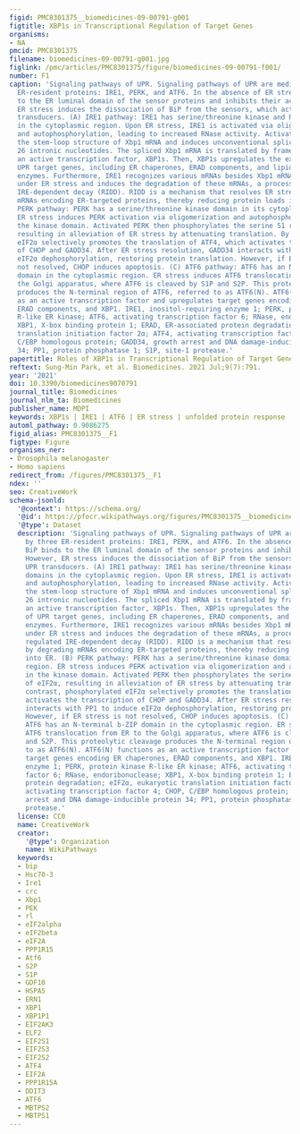 ```yaml
---
figid: PMC8301375__biomedicines-09-00791-g001
figtitle: XBP1s in Transcriptional Regulation of Target Genes
organisms:
- NA
pmcid: PMC8301375
filename: biomedicines-09-00791-g001.jpg
figlink: /pmc/articles/PMC8301375/figure/biomedicines-09-00791-f001/
number: F1
caption: 'Signaling pathways of UPR. Signaling pathways of UPR are mediated by three
  ER-resident proteins: IRE1, PERK, and ATF6. In the absence of ER stress, BiP binds
  to the ER luminal domain of the sensor proteins and inhibits their activation. However,
  ER stress induces the dissociation of BiP from the sensors, which activates UPR
  transducers. (A) IRE1 pathway: IRE1 has serine/threonine kinase and RNase domains
  in the cytoplasmic region. Upon ER stress, IRE1 is activated via oligomerization
  and autophosphorylation, leading to increased RNase activity. Activated IRE1 recognizes
  the stem-loop structure of Xbp1 mRNA and induces unconventional splicing by cleaving
  26 intronic nucleotides. The spliced Xbp1 mRNA is translated by frameshift into
  an active transcription factor, XBP1s. Then, XBP1s upregulates the expression of
  UPR target genes, including ER chaperones, ERAD components, and lipid biosynthetic
  enzymes. Furthermore, IRE1 recognizes various mRNAs besides Xbp1 mRNA as substrates
  under ER stress and induces the degradation of these mRNAs, a process known as regulated
  IRE-dependent decay (RIDD). RIDD is a mechanism that resolves ER stress by degrading
  mRNAs encoding ER-targeted proteins, thereby reducing protein loads into ER. (B)
  PERK pathway: PERK has a serine/threonine kinase domain in its cytoplasmic region.
  ER stress induces PERK activation via oligomerization and autophosphorylation in
  the kinase domain. Activated PERK then phosphorylates the serine 51 residue of eIF2α,
  resulting in alleviation of ER stress by attenuating translation. By contrast, phosphorylated
  eIF2α selectively promotes the translation of ATF4, which activates the transcription
  of CHOP and GADD34. After ER stress resolution, GADD34 interacts with PP1 to induce
  eIF2α dephosphorylation, restoring protein translation. However, if ER stress is
  not resolved, CHOP induces apoptosis. (C) ATF6 pathway: ATF6 has an N-terminal b-ZIP
  domain in the cytoplasmic region. ER stress induces ATF6 translocation from ER to
  the Golgi apparatus, where ATF6 is cleaved by S1P and S2P. This proteolytic cleavage
  produces the N-terminal region of ATF6, referred to as ATF6(N). ATF6(N) functions
  as an active transcription factor and upregulates target genes encoding ER chaperones,
  ERAD components, and XBP1. IRE1, inositol-requiring enzyme 1; PERK, protein kinase
  R-like ER kinase; ATF6, activating transcription factor 6; RNase, endoribonuclease;
  XBP1, X-box binding protein 1; ERAD, ER-associated protein degradation; eIF2α, eukaryotic
  translation initiation factor 2α; ATF4, activating transcription factor 4; CHOP,
  C/EBP homologous protein; GADD34, growth arrest and DNA damage-inducible protein
  34; PP1, protein phosphatase 1; S1P, site-1 protease.'
papertitle: Roles of XBP1s in Transcriptional Regulation of Target Genes.
reftext: Sung-Min Park, et al. Biomedicines. 2021 Jul;9(7):791.
year: '2021'
doi: 10.3390/biomedicines9070791
journal_title: Biomedicines
journal_nlm_ta: Biomedicines
publisher_name: MDPI
keywords: XBP1s | IRE1 | ATF6 | ER stress | unfolded protein response | UPR | RIDD
automl_pathway: 0.9086275
figid_alias: PMC8301375__F1
figtype: Figure
organisms_ner:
- Drosophila melanogaster
- Homo sapiens
redirect_from: /figures/PMC8301375__F1
ndex: ''
seo: CreativeWork
schema-jsonld:
  '@context': https://schema.org/
  '@id': https://pfocr.wikipathways.org/figures/PMC8301375__biomedicines-09-00791-g001.html
  '@type': Dataset
  description: 'Signaling pathways of UPR. Signaling pathways of UPR are mediated
    by three ER-resident proteins: IRE1, PERK, and ATF6. In the absence of ER stress,
    BiP binds to the ER luminal domain of the sensor proteins and inhibits their activation.
    However, ER stress induces the dissociation of BiP from the sensors, which activates
    UPR transducers. (A) IRE1 pathway: IRE1 has serine/threonine kinase and RNase
    domains in the cytoplasmic region. Upon ER stress, IRE1 is activated via oligomerization
    and autophosphorylation, leading to increased RNase activity. Activated IRE1 recognizes
    the stem-loop structure of Xbp1 mRNA and induces unconventional splicing by cleaving
    26 intronic nucleotides. The spliced Xbp1 mRNA is translated by frameshift into
    an active transcription factor, XBP1s. Then, XBP1s upregulates the expression
    of UPR target genes, including ER chaperones, ERAD components, and lipid biosynthetic
    enzymes. Furthermore, IRE1 recognizes various mRNAs besides Xbp1 mRNA as substrates
    under ER stress and induces the degradation of these mRNAs, a process known as
    regulated IRE-dependent decay (RIDD). RIDD is a mechanism that resolves ER stress
    by degrading mRNAs encoding ER-targeted proteins, thereby reducing protein loads
    into ER. (B) PERK pathway: PERK has a serine/threonine kinase domain in its cytoplasmic
    region. ER stress induces PERK activation via oligomerization and autophosphorylation
    in the kinase domain. Activated PERK then phosphorylates the serine 51 residue
    of eIF2α, resulting in alleviation of ER stress by attenuating translation. By
    contrast, phosphorylated eIF2α selectively promotes the translation of ATF4, which
    activates the transcription of CHOP and GADD34. After ER stress resolution, GADD34
    interacts with PP1 to induce eIF2α dephosphorylation, restoring protein translation.
    However, if ER stress is not resolved, CHOP induces apoptosis. (C) ATF6 pathway:
    ATF6 has an N-terminal b-ZIP domain in the cytoplasmic region. ER stress induces
    ATF6 translocation from ER to the Golgi apparatus, where ATF6 is cleaved by S1P
    and S2P. This proteolytic cleavage produces the N-terminal region of ATF6, referred
    to as ATF6(N). ATF6(N) functions as an active transcription factor and upregulates
    target genes encoding ER chaperones, ERAD components, and XBP1. IRE1, inositol-requiring
    enzyme 1; PERK, protein kinase R-like ER kinase; ATF6, activating transcription
    factor 6; RNase, endoribonuclease; XBP1, X-box binding protein 1; ERAD, ER-associated
    protein degradation; eIF2α, eukaryotic translation initiation factor 2α; ATF4,
    activating transcription factor 4; CHOP, C/EBP homologous protein; GADD34, growth
    arrest and DNA damage-inducible protein 34; PP1, protein phosphatase 1; S1P, site-1
    protease.'
  license: CC0
  name: CreativeWork
  creator:
    '@type': Organization
    name: WikiPathways
  keywords:
  - bip
  - Hsc70-3
  - Ire1
  - crc
  - Xbp1
  - PEK
  - rl
  - eIF2alpha
  - eIF2beta
  - eIF2A
  - PPP1R15
  - Atf6
  - S2P
  - S1P
  - GDF10
  - HSPA5
  - ERN1
  - XBP1
  - XBP1P1
  - EIF2AK3
  - ELF2
  - EIF2S1
  - EIF2S3
  - EIF2S2
  - ATF4
  - EIF2A
  - PPP1R15A
  - DDIT3
  - ATF6
  - MBTPS2
  - MBTPS1
---
```

